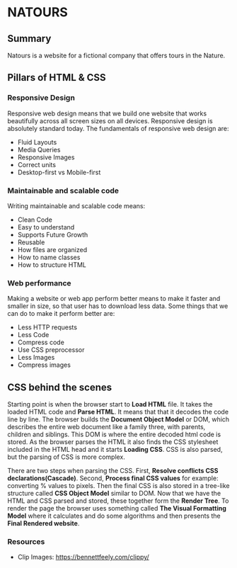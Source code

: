 # NATOURS

## Summary
Natours is a website for a fictional company that offers tours in the Nature.

## Pillars of HTML & CSS

### **Responsive Design**
Responsive web design means that we build one website that works beautifully across all screen sizes on all devices. Responsive design is absolutely standard today. The fundamentals of responsive web design are:
- Fluid Layouts
- Media Queries
- Responsive Images
- Correct units
- Desktop-first vs Mobile-first

### **Maintainable and scalable code**
Writing maintainable and scalable code means:
- Clean Code
- Easy to understand
- Supports Future Growth
- Reusable
- How files are organized
- How to name classes
- How to structure HTML

### **Web performance**
Making a website or web app perform better means to make it faster and smaller in size, so that user has to download less data. Some things that we can do to make it perform better are:
- Less HTTP requests
- Less Code
- Compress code
- Use CSS preprocessor
- Less Images
- Compress images

## CSS behind the scenes
Starting point is when the browser start to **Load HTML** file. It takes the loaded HTML code and **Parse HTML**. It means that that it decodes the code line by line. The browser builds the **Document Object Model** or DOM, which describes the entire web document like a family three, with parents, children and siblings. This DOM is where the entire decoded html code is stored. As the browser parses the HTML it also finds the CSS stylesheet included in the HTML head and it starts **Loading CSS**. CSS is also parsed, but the parsing of CSS is more complex.

There are two steps when parsing the CSS. First, **Resolve conflicts CSS declarations(Cascade)**. Second, **Process final CSS values** for example: converting % values to pixels. Then the final CSS is also stored in a tree-like structure called **CSS Object Model** similar to DOM. Now that we have the HTML and CSS parsed and stored, these together form the **Render Tree**. To render the page the browser uses something called **The Visual Formatting Model** where it calculates and do some algorithms and then presents the **Final Rendered website**.



### Resources
- Clip Images: https://bennettfeely.com/clippy/

